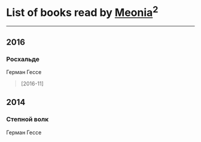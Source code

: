 # List of books read by [Meonia](https://www.facebook.com/app_scoped_user_id/631213583728634/)<sup>2</sup>
---

## 2016

### Росхальде
Герман Гессе
> [2016-11] 



## 2014

### Степной волк
Герман Гессе



